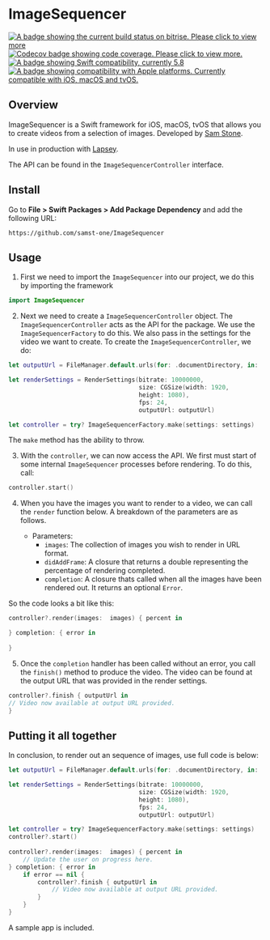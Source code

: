 # ImageSequencer

[![A badge showing the current build status on bitrise. Please click to view more](https://app.bitrise.io/app/4e19a931-761f-4f2b-b360-dcf083ca551c/status.svg?token=zr81eI66uU886cB4Sn-1PQ&branch=main)](https://app.bitrise.io/app/4e19a931-761f-4f2b-b360-dcf083ca551c)
[![Codecov badge showing code coverage. Please click to view more.](https://codecov.io/gh/samst-one/ImageSequencer/graph/badge.svg?token=VZ6QAWV0G0)](https://codecov.io/gh/samst-one/ImageSequencer)
[![A badge showing Swift compatibility, currently 5.8](https://img.shields.io/endpoint?url=https%3A%2F%2Fswiftpackageindex.com%2Fapi%2Fpackages%2Fsamst-one%2FImageSequencer%2Fbadge%3Ftype%3Dswift-versions)](https://swiftpackageindex.com/samst-one/ImageSequencer)
[![A badge showing compatibility with Apple platforms. Currently compatible with iOS, macOS and tvOS.](https://img.shields.io/endpoint?url=https%3A%2F%2Fswiftpackageindex.com%2Fapi%2Fpackages%2Fsamst-one%2FImageSequencer%2Fbadge%3Ftype%3Dplatforms)](https://swiftpackageindex.com/samst-one/ImageSequencer)

## Overview

ImageSequencer is a Swift framework for iOS, macOS, tvOS that allows you to create videos from a selection of images. Developed by [Sam Stone](https://samst.one).

In use in production with [Lapsey](https://apps.apple.com/gb/app/lapsey/id6467548808).


The API can be found in the ``ImageSequencerController`` interface.

## Install

Go to **File > Swift Packages > Add Package Dependency** and add the following URL:

```
https://github.com/samst-one/ImageSequencer
```

## Usage

1. First we need to import the `ImageSequencer` into our project, we do this by importing the framework

```swift
import ImageSequencer
```

2. Next we need to create a `ImageSequencerController` object. The `ImageSequencerController` acts as the API for the package. We use the `ImageSequencerFactory` to do this. We also pass in the settings for the video we want to create. To create the `ImageSequencerController`, we do:

```swift
let outputUrl = FileManager.default.urls(for: .documentDirectory, in: .userDomainMask).first!.appendingPathComponent("\(UUID().uuidString).mp4")

let renderSettings = RenderSettings(bitrate: 10000000,
                                    size: CGSize(width: 1920,
                                    height: 1080),
                                    fps: 24,
                                    outputUrl: outputUrl)

let controller = try? ImageSequencerFactory.make(settings: settings)
```

The `make` method has the ability to throw.

3. With the `controller`, we can now access the API. We first must start of some internal `ImageSequencer` processes before rendering. To do this, call:
```swift
controller.start()
```

4. When you have the images you want to render to a video, we can call the `render` function below.  A breakdown of the parameters are as follows.    

    - Parameters:
        - `images`: The collection of images you wish to render in URL format.
        - `didAddFrame`: A closure that returns a double representing the percentage of rendering completed.
        - `completion`: A closure thats called when all the images have been rendered out. It returns an optional `Error`.

So the code looks a bit like this:

```swift
controller?.render(images:  images) { percent in

} completion: { error in
                
}
```

5. Once the `completion` handler has been called without an error, you call the `finish()` method to produce the video. The video can be found at the output URL that was provided in the render settings.

```swift
controller?.finish { outputUrl in
// Video now available at output URL provided.
}
```


## Putting it all together

In conclusion, to render out an sequence of images, use full code is below:

```swift
let outputUrl = FileManager.default.urls(for: .documentDirectory, in: .userDomainMask).first!.appendingPathComponent("\(UUID().uuidString).mp4")

let renderSettings = RenderSettings(bitrate: 10000000,
                                    size: CGSize(width: 1920,
                                    height: 1080),
                                    fps: 24,
                                    outputUrl: outputUrl)

let controller = try? ImageSequencerFactory.make(settings: settings)
controller?.start()
    
controller?.render(images:  images) { percent in
    // Update the user on progress here.
} completion: { error in
    if error == nil {
        controller?.finish { outputUrl in
            // Video now available at output URL provided.
        }
    }
}
```

A sample app is included.
